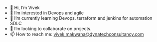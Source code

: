 - 👋 Hi, I’m Vivek
- 👀 I’m interested in Devops and agile
- 🌱 I’m currently learning Devops. terraform and jenkins for automation SDLC
- 💞️ I’m looking to collaborate on projects.
- 📫 How to reach me: vivek.makwana@dynatechconsultancy.com

<!---
vivekmakwana0007/vivekmakwana0007 is a ✨ special ✨ repository because its `README.md` (this file) appears on your GitHub profile.
You can click the Preview link to take a look at your changes.
--->
